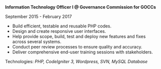 <b>Information Technology Officer I @ Governance Commission for GOCCs</b>

<span class="text-sm">September 2015 - February 2017</span>

<ul class="list-bullets text-base">
<li>Build efficient, testable and reusable PHP codes.</li>
<li>Design and create responsive user interfaces.</li>
<li>Help provide scope, build, test and deploy new features and fixes across several systems.</li>
<li>Conduct peer review processes to ensure quality and accuracy.</li>
<li>Deliver comprehensive end-user training sessions with stakeholders.</li>
</ul>

<span class="text-sm">Technologies: <i>PHP, CodeIgniter 3, Wordpress, SVN, MySQL Database</i></span>
